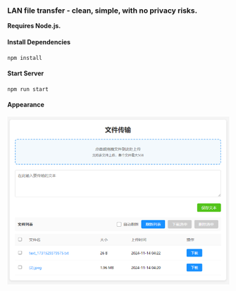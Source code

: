 ### LAN file transfer - clean, simple, with no privacy risks.

**Requires Node.js.**

#### Install Dependencies

```console
npm install
```

#### Start Server

```console
npm run start
```

#### Appearance

![Appearance](image.png)
